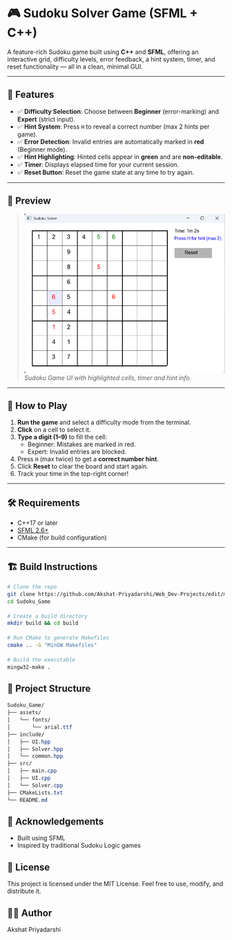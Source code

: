# 🎮 Sudoku Solver Game (SFML + C++)

A feature-rich Sudoku game built using **C++** and **SFML**, offering an interactive grid, difficulty levels, error feedback, a hint system, timer, and reset functionality — all in a clean, minimal GUI.

---

## 🚀 Features

- ✅ **Difficulty Selection**: Choose between **Beginner** (error-marking) and **Expert** (strict input).
- ✅ **Hint System**: Press `H` to reveal a correct number (max 2 hints per game).
- ✅ **Error Detection**: Invalid entries are automatically marked in **red** (Beginner mode).
- ✅ **Hint Highlighting**: Hinted cells appear in **green** and are **non-editable**.
- ✅ **Timer**: Displays elapsed time for your current session.
- ✅ **Reset Button**: Reset the game state at any time to try again.

---

## 📸 Preview

> ![screenshot](screenshots/game_preview.png)  
> _Sudoku Game UI with highlighted cells, timer and hint info._

---

## 🧩 How to Play

1. **Run the game** and select a difficulty mode from the terminal.
2. **Click** on a cell to select it.
3. **Type a digit (1–9)** to fill the cell:
   - Beginner: Mistakes are marked in red.
   - Expert: Invalid entries are blocked.
4. Press `H` (max twice) to get a **correct number hint**.
5. Click **Reset** to clear the board and start again.
6. Track your time in the top-right corner!

---

## 🛠️ Requirements

- C++17 or later
- [SFML 2.6+](https://www.sfml-dev.org/)
- CMake (for build configuration)

---

## 🏗️ Build Instructions

```bash
# Clone the repo
git clone https://github.com/Akshat-Priyadarshi/Web_Dev-Projects/edit/main/Sudoku_Game.git
cd Sudoku_Game

# Create a build directory
mkdir build && cd build

# Run CMake to generate Makefiles
cmake .. -G "MinGW Makefiles"

# Build the executable
mingw32-make .

```

## 📁 Project Structure

```css
Sudoku_Game/
├── assets/
│   └── fonts/
│       └── arial.ttf
├── include/
│   ├── UI.hpp
│   ├── Solver.hpp
│   └── common.hpp
├── src/
│   ├── main.cpp
│   ├── UI.cpp
│   └── Solver.cpp
├── CMakeLists.txt
└── README.md
```

## 🙌 Acknowledgements

- Built using SFML
- Inspired by traditional Sudoku Logic games

## 📃 License

This project is licensed under the MIT License. Feel free to use, modify, and distribute it.

## 👨‍💻 Author

Akshat Priyadarshi

